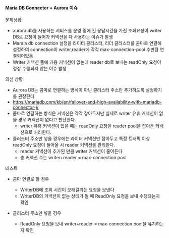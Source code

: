 #### Maria DB Connector + Aurora 이슈

문제상황

- aurora db를 사용하는 서비스를 운영 중에 긴 응답시간을 가진 조회요청이 writer DB로 요청이 들어가 커넥션을 다 사용하는 이슈가 발생
- Maraia db connection 설정을 라이터 클러스터, 리더 클러스터를 콤마로 연결해 설정하여 connection이 writer,reader에 각각 max-connection-pool 수만큼 연결되어있음
- Writer 커넥션 풀에 가용 커넉션이 없는데 reader db로 보내는 readOnly 요청이 정상 수행되지 않는 이슈 발생



의심 상황

-  Aurora DB는 콤마로 연결하는 방식이 아닌 클러스터 주소만 추가하도록 설정하기를 권장한다
  - https://mariadb.com/kb/en/failover-and-high-availability-with-mariadb-connector-j/
- 콤마로 연결하는 방식은 커넥션은 각각 잡아두지만 실제로 writer 유휴 커넥션이 없을 경우 커넥션이 없다고 판단한다.
  - writer 유휴 커넥션이 있을 때는 readOnly 요청을 reader pool을 잡아둔 커넥션으로 처리한다. 
- 클러스터 주소만 넣을 경우에는 라이터 커넥션만 잡아두고 특정 트래픽 이상 readOnly 요청이 들어올 시 reader 커넥션을 관리한다.
  - reader 커넥션이 추가된 만큼 writer 커넥션이 줄어든다
  - 총 커넥션 수는 writer+reader = max-connection pool
    

테스트

- 콤마 연결로 할 경우
  - WriterDB에 조회 시간이 오래걸리는 요청을 보낸다
  - WriterDB의 커넥션이 없는 상태가 될 때 ReadOnly 요청을 보내 수행되는지 확인
    
- 클러스터 주소만 넣을 경우
  - ReadOnly 요청을 보내 writer+reader = max-connection pool을 유지하는지 확인

